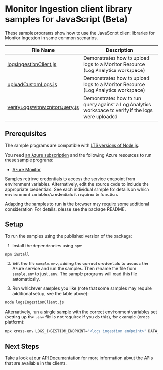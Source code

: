 # Monitor Ingestion client library samples for JavaScript (Beta)

These sample programs show how to use the JavaScript client libraries for Monitor Ingestion in some common scenarios.

| **File Name**                                               | **Description**                                                                                     |
| ----------------------------------------------------------- | --------------------------------------------------------------------------------------------------- |
| [logsIngestionClient.js][logsingestionclient]               | Demonstrates how to upload logs to a Monitor Resource (Log Analytics workspace)                     |
| [uploadCustomLogs.js][uploadcustomlogs]                     | Demonstrates how to upload logs to a Monitor Resource (Log Analytics workspace)                     |
| [verifyLogsWithMonitorQuery.js][verifylogswithmonitorquery] | Demonstrates how to run query against a Log Analytics workspace to verify if the logs were uploaded |

## Prerequisites

The sample programs are compatible with [LTS versions of Node.js](https://nodejs.org/about/releases/).

You need [an Azure subscription][freesub] and the following Azure resources to run these sample programs:

- [Azure Monitor][createinstance_azuremonitor]

Samples retrieve credentials to access the service endpoint from environment variables. Alternatively, edit the source code to include the appropriate credentials. See each individual sample for details on which environment variables/credentials it requires to function.

Adapting the samples to run in the browser may require some additional consideration. For details, please see the [package README][package].

## Setup

To run the samples using the published version of the package:

1. Install the dependencies using `npm`:

```bash
npm install
```

2. Edit the file `sample.env`, adding the correct credentials to access the Azure service and run the samples. Then rename the file from `sample.env` to just `.env`. The sample programs will read this file automatically.

3. Run whichever samples you like (note that some samples may require additional setup, see the table above):

```bash
node logsIngestionClient.js
```

Alternatively, run a single sample with the correct environment variables set (setting up the `.env` file is not required if you do this), for example (cross-platform):

```bash
npx cross-env LOGS_INGESTION_ENDPOINT="<logs ingestion endpoint>" DATA_COLLECTION_RULE_ID="<data collection rule id>" STREAM_NAME="<stream name>" node logsIngestionClient.js
```

## Next Steps

Take a look at our [API Documentation][apiref] for more information about the APIs that are available in the clients.

[logsingestionclient]: https://github.com/Azure/azure-sdk-for-js/blob/main/sdk/monitor/monitor-ingestion/samples/v1-beta/javascript/logsIngestionClient.js
[uploadcustomlogs]: https://github.com/Azure/azure-sdk-for-js/blob/main/sdk/monitor/monitor-ingestion/samples/v1-beta/javascript/uploadCustomLogs.js
[verifylogswithmonitorquery]: https://github.com/Azure/azure-sdk-for-js/blob/main/sdk/monitor/monitor-ingestion/samples/v1-beta/javascript/verifyLogsWithMonitorQuery.js
[apiref]: https://docs.microsoft.com/javascript/api/
[freesub]: https://azure.microsoft.com/free/
[createinstance_azuremonitor]: https://docs.microsoft.com/azure/azure-monitor/
[package]: https://github.com/Azure/azure-sdk-for-js/tree/main/sdk/monitor/monitor-ingestion/README.md
